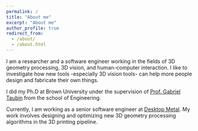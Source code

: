 ```yaml
---
permalink: /
title: "About me"
excerpt: "About me"
author_profile: true
redirect_from: 
  - /about/
  - /about.html
---
```


I am a researcher and a software engineer working in the fields of 3D geometry processing, 3D vision, and human-computer interaction. I like to investigate how new tools -especially 3D vision tools- can help more people design and fabricate their own things.

I did my Ph.D at Brown University under the supervision of [Prof. Gabriel Taubin](http://mesh.brown.edu/taubin/index.html) from the school of Engineering.

Currently, I am working as a senior software engineer at [Desktop Metal](https://www.desktopmetal.com/). My work involves designing and optimizing new 3D geometry processing algorithms in the 3D printing pipeline.